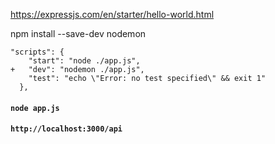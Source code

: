 https://expressjs.com/en/starter/hello-world.html

npm install --save-dev nodemon

```
"scripts": {
    "start": "node ./app.js",
+   "dev": "nodemon ./app.js",
    "test": "echo \"Error: no test specified\" && exit 1"
  },

```

#### `node app.js`

#### `http://localhost:3000/api`

